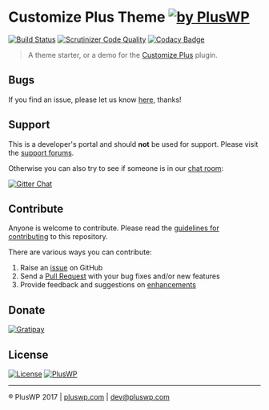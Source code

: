 # Customize Plus Theme [![by PlusWP](https://img.shields.io/badge/by-PlusWP-blue.svg?style=social)]()

[![Build Status](https://scrutinizer-ci.com/g/PlusWP/customize-plus--theme/badges/build.png?b=master)](https://scrutinizer-ci.com/g/PlusWP/customize-plus--theme/build-status/master)
[![Scrutinizer Code Quality](https://scrutinizer-ci.com/g/PlusWP/customize-plus--theme/badges/quality-score.png?b=master)](https://scrutinizer-ci.com/g/PlusWP/customize-plus--theme/?branch=master)
[![Codacy Badge](https://api.codacy.com/project/badge/Grade/a436c992e0314cd28ae0288e6f317061)](https://www.codacy.com/app/PlusWP/customize-plus--theme?utm_source=github.com&amp;utm_medium=referral&amp;utm_content=PlusWP/customize-plus--theme&amp;utm_campaign=Badge_Grade)

> A theme starter, or a demo for the [Customize Plus](https://github.com/PlusWP/customize-plus/) plugin.


Bugs
---------------
If you find an issue, please let us know [here](https://github.com/PlusWP/customize-plus--theme/issues?state=open), thanks!


Support
---------------
This is a developer's portal and should **not** be used for support. Please visit the [support forums](https://pluswp.com/support).

Otherwise you can also try to see if someone is in our [chat room](https://gitter.im/PlusWP/chat):

[![Gitter Chat](http://img.shields.io/badge/GITTER-JOIN%20CHAT-1DCE73.svg)](https://gitter.im/PlusWP/chat)


Contribute
---------------
Anyone is welcome to contribute. Please read the [guidelines for contributing](https://github.com/PlusWP/customize-plus--theme/blob/master/CONTRIBUTING.md) to this repository.

There are various ways you can contribute:

1. Raise an [issue](https://github.com/PlusWP/customize-plus--theme/issues) on GitHub
2. Send a [Pull Request](https://help.github.com/articles/creating-a-pull-request/) with your bug fixes and/or new features
3. Provide feedback and suggestions on [enhancements](https://github.com/PlusWP/customize-plus--theme/issues?direction=desc&labels=Enhancement&page=1&sort=created&state=open)


Donate
---------------
[![Gratipay](https://img.shields.io/gratipay/PlusWP.svg)](https://gratipay.com/PlusWP)


License
---------------
 [![License](https://img.shields.io/badge/license-GPL--2.0%2B-blue.svg)](https://github.com/PlusWP/customize-plus--theme/blob/master/license.txt) [![PlusWP](https://img.shields.io/badge/%C2%A9PlusWP-2017-blue.svg)](https://pluswp.com)


---------------
:registered: PlusWP 2017 | [pluswp.com](https://pluswp.com) | dev@pluswp.com
